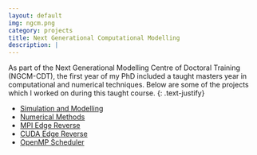 ```yaml
---
layout: default
img: ngcm.png
category: projects
title: Next Generational Computational Modelling
description: |
---
```


As part of the Next Generational Modelling Centre of Doctoral Training (NGCM-CDT),
the first year of my PhD included a taught masters year in computational and
numerical techniques. Below are some of the projects which I worked on during
this taught course. 
{: .text-justify}

* [Simulation and Modelling](https://github.com/saultyevil/Simulation-and-Modelling)
* [Numerical Methods](https://github.com/saultyevil/Numerical-Methods)
* [MPI Edge Reverse](https://github.com/saultyevil/MPI-Edge-Reverse)
* [CUDA Edge Reverse](https://github.com/saultyevil/CUDA-Edge-Reverse)
* [OpenMP Scheduler](https://github.com/saultyevil/OpenMP-Affinity-Scheduler)
